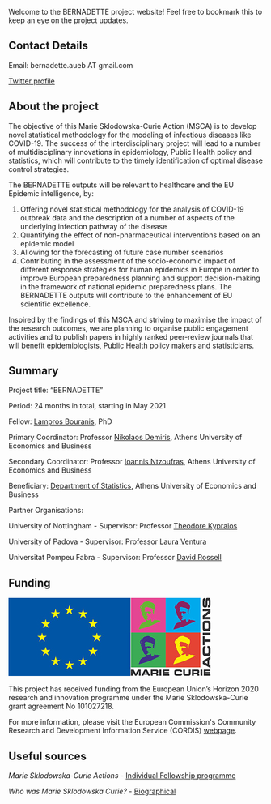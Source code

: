 Welcome to the BERNADETTE project website! Feel free to bookmark this to keep an eye on the project updates.

## Contact Details

Email: bernadette.aueb AT gmail.com

[Twitter profile](https://twitter.com/BernadetteMsca)

## About the project

The objective of this Marie Sklodowska-Curie Action (MSCA) is to develop novel statistical methodology for the modeling 
of infectious diseases like COVID-19. The success of the interdisciplinary project will lead to a number of multidisciplinary
innovations in epidemiology, Public Health policy and statistics, which will contribute to the timely identification of optimal
disease control strategies. 

The BERNADETTE outputs will be relevant to healthcare and the EU Epidemic intelligence, by: 
1. Offering novel statistical methodology for the analysis of COVID-19 outbreak data and the description of a number of aspects of the underlying infection pathway of the disease
2. Quantifying the effect of non-pharmaceutical interventions based on an epidemic model
3. Allowing for the forecasting of future case number scenarios
4. Contributing in the assessment of the socio-economic impact of different response strategies for human epidemics in Europe in order to improve European preparedness planning and support decision-making in the framework of national epidemic preparedness plans. 
The BERNADETTE outputs will contribute to the enhancement of EU scientific excellence.

Inspired by the findings of this MSCA and striving to maximise the impact of the research outcomes, we are planning to organise public engagement activities and to publish papers in highly ranked peer-review journals that will benefit epidemiologists, Public Health policy makers and statisticians.

## Summary

Project title: “BERNADETTE”

Period: 24 months in total, starting in May 2021

Fellow: [Lampros Bouranis](https://lamprosbouranis.github.io/), PhD

Primary Coordinator: Professor [Nikolaos Demiris](http://www2.aueb.gr/users/nikos/), Athens University of Economics and Business

Secondary Coordinator: Professor [Ioannis Ntzoufras](https://www.aueb.gr/en/faculty_page/ntzoufras-ioannis), Athens University of Economics and Business

Beneficiary: [Department of Statistics](https://www.dept.aueb.gr/en/stat), Athens University of Economics and Business

Partner Organisations:

University of Nottingham - Supervisor: Professor [Theodore Kypraios](https://www.maths.nottingham.ac.uk/plp/pmztk/)

University of Padova - Supervisor: Professor [Laura Ventura](https://homes.stat.unipd.it/lauraventura/en)

Universitat Pompeu Fabra - Supervisor: Professor [David Rossell](https://sites.google.com/site/rosselldavid)

## Funding
![EU emblem](/images/EU_logo_MSCA.png)

This project has received funding from the European Union’s Horizon 2020 research and innovation programme under the Marie Sklodowska-Curie grant agreement No 101027218.

For more information, please visit the European Commission's Community Research and Development Information Service (CORDIS) [webpage](https://cordis.europa.eu/project/id/101027218).

## Useful sources

*Marie Sklodowska-Curie Actions* - [Individual Fellowship programme](https://ec.europa.eu/research/mariecurieactions/)

*Who was Marie Sklodowska Curie?* - [Biographical](https://www.nobelprize.org/prizes/physics/1903/marie-curie/biographical/)

